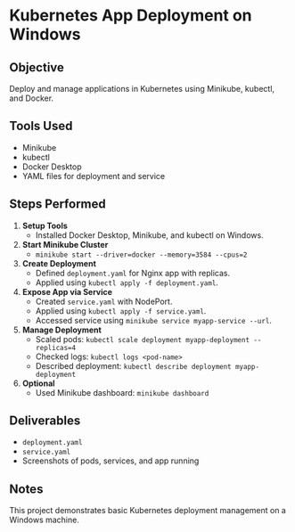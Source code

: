 # Kubernetes App Deployment on Windows

## Objective
Deploy and manage applications in Kubernetes using Minikube, kubectl, and Docker.

## Tools Used
- Minikube
- kubectl
- Docker Desktop
- YAML files for deployment and service

## Steps Performed
1. **Setup Tools**
   - Installed Docker Desktop, Minikube, and kubectl on Windows.
2. **Start Minikube Cluster**
   - `minikube start --driver=docker --memory=3584 --cpus=2`
3. **Create Deployment**
   - Defined `deployment.yaml` for Nginx app with replicas.
   - Applied using `kubectl apply -f deployment.yaml`.
4. **Expose App via Service**
   - Created `service.yaml` with NodePort.
   - Applied using `kubectl apply -f service.yaml`.
   - Accessed service using `minikube service myapp-service --url`.
5. **Manage Deployment**
   - Scaled pods: `kubectl scale deployment myapp-deployment --replicas=4`
   - Checked logs: `kubectl logs <pod-name>`
   - Described deployment: `kubectl describe deployment myapp-deployment`
6. **Optional**
   - Used Minikube dashboard: `minikube dashboard`

## Deliverables
- `deployment.yaml`
- `service.yaml`
- Screenshots of pods, services, and app running

## Notes
This project demonstrates basic Kubernetes deployment management on a Windows machine.
